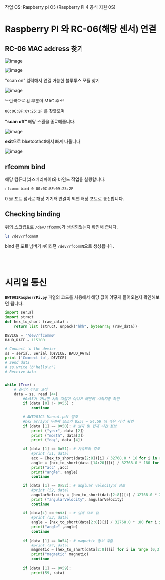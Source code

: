 작업 OS: Raspberry pi OS (Raspberry Pi 4 공식 지원 OS)

# Raspberry PI 와 RC-06(해당 센서) 연결

## RC-06 MAC address 찾기

![image](https://user-images.githubusercontent.com/53653597/209905086-49994be0-4bf0-4b33-9563-6096672b10b0.png)

![image](https://user-images.githubusercontent.com/53653597/209905156-dac16813-59d6-4838-a57c-3067cc59b598.png)

"scan on" 입력해서 연결 가능한 블루투스 모듈 찾기

![image](https://user-images.githubusercontent.com/53653597/209905345-b5cdf6fb-0059-46ca-b3bc-34a6a9ce0e0c.png)

노란색으로 된 부분이 MAC 주소!

`00:0C:BF:09:25:2F` 를 찾았으며

**"scan off"** 해당 스캔을 종료해줍니다.

![image](https://user-images.githubusercontent.com/53653597/209905454-f03e83f3-3680-49b8-8b57-2e405950c11e.png)

**exit**으로 bluetoothctl에서 빠져 나옵니다

![image](https://user-images.githubusercontent.com/53653597/209907192-ce0d9973-22f4-4222-b758-598feb4d807a.png)


## rfcomm bind

해당 컴퓨터(라즈베리파이)와 바인드 작업을 실행합니다.

```shell
rfcomm bind 0 00:0C:BF:09:25:2F
```

0 을 포트 넘버로 해당 기기와 연결이 되면 해당 포트로 통신합니다.

## Checking binding

위의 스크립트로 `/dev/rfcomm0`가 생성되었는지 확인해 줍니다.

```bash
ls /dev/rfcomm0
```
bind 된 포트 넘버가 `N`이라면 `/dev/rfcommN`으로 생성됩니다.

<br>
<br>

# 시리얼 통신

**`BWT901RaspberrPi.py`** 파일의 코드를 사용해서 해당 값이 어떻게 들어오는지 확인해보면 됩니다.

```python
import serial 
import struct
def hex_to_short (raw_data) :
    return list (struct. unpack("hhh", bytearray (raw_data)))

DEVICE = '/dev/rfcomm0'
BAUD_RATE = 115200

# Connect to the device
ss = serial. Serial (DEVICE, BAUD_RATE)
print ('Connect to', DEVICE)
# Send data
# ss.write (b'hello\n')
# Receive data


while (True) :
    # 길이가 44로 고정
    data = ss. read (44) 
        #0x55가 아니면 시작 지점이 아니기 때문에 시작지점 확인 
        if (data [0] != 0×55) :
            continue
        
        # BWT901CL Manual.pdf 참조
        #hex array의 두번째 요소가 0x50 ~ 54,59 의 경우 각각 확인
        if (data [1] == 0×50): # 날짜 및 현재 시간 정보
            print ("year", data [2]) 
            print ("month", data[3]) 
            print ("day", data [4])
        
        if (data [1] == 0×51): # 가속도와 각도
            #print (51, data)
            acc = [hex_to_short(data[2:8])[i] / 32768.0 * 16 for i in range (0,3)]
            angle = [hex_to_short(data [14:20])[i] / 32768.0 * 180 for i in range (0,3)]
            print("acc" ‚acc)
            print("angle", angle)
            continue
        
        if (data [1] == 0×52): # angluar velocity의 정보
            #print (52, data)
            angularVelocity = [hex_to_short(data[2:8])[i] / 32768.0 * 2000 for i in range (0,3)]
            print ("angularVelocity", angularVelocity)
            continue
        
        if (data[1] == 0×53) : # 실제 각도 값
            #print (53, data)
            angle = [hex_to_short(data[2:8])[i] / 32768.0 * 180 for i in range (0,3)]
            print("angle" ‚angle)
            continue
        
        if (data [1] == 0×54): # magnetic 정보 추출
            #print (54, data)
            magnetic = [hex_to_short(data[2:8])[i] for i in range (0,3)]
            print("magnetic" magnetic)
            continue
        
        if (data [1] == 0×59):
            print(59, data)
```
